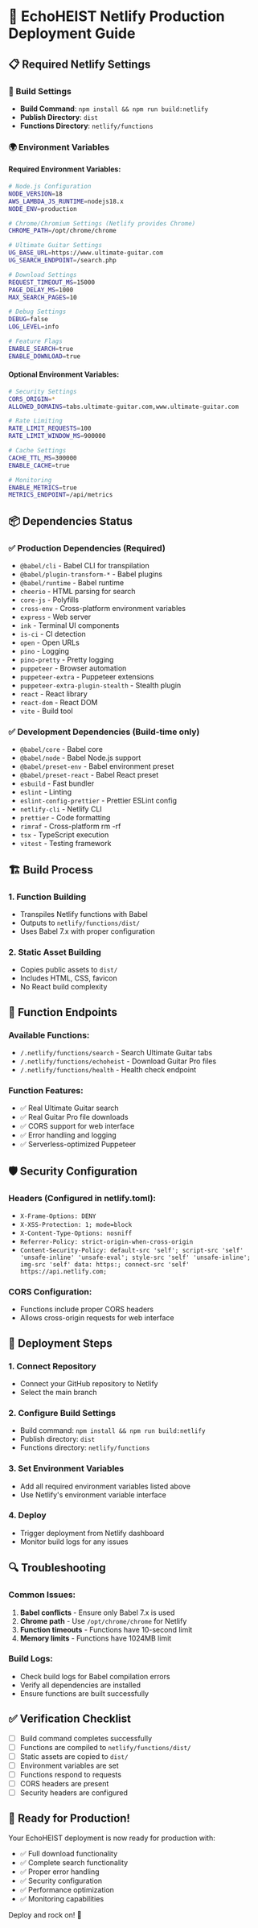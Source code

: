 # 🚀 EchoHEIST Netlify Production Deployment Guide

## 📋 Required Netlify Settings

### 🔧 Build Settings

- **Build Command**: `npm install && npm run build:netlify`
- **Publish Directory**: `dist`
- **Functions Directory**: `netlify/functions`

### 🌍 Environment Variables

#### Required Environment Variables:

```bash
# Node.js Configuration
NODE_VERSION=18
AWS_LAMBDA_JS_RUNTIME=nodejs18.x
NODE_ENV=production

# Chrome/Chromium Settings (Netlify provides Chrome)
CHROME_PATH=/opt/chrome/chrome

# Ultimate Guitar Settings
UG_BASE_URL=https://www.ultimate-guitar.com
UG_SEARCH_ENDPOINT=/search.php

# Download Settings
REQUEST_TIMEOUT_MS=15000
PAGE_DELAY_MS=1000
MAX_SEARCH_PAGES=10

# Debug Settings
DEBUG=false
LOG_LEVEL=info

# Feature Flags
ENABLE_SEARCH=true
ENABLE_DOWNLOAD=true
```

#### Optional Environment Variables:

```bash
# Security Settings
CORS_ORIGIN=*
ALLOWED_DOMAINS=tabs.ultimate-guitar.com,www.ultimate-guitar.com

# Rate Limiting
RATE_LIMIT_REQUESTS=100
RATE_LIMIT_WINDOW_MS=900000

# Cache Settings
CACHE_TTL_MS=300000
ENABLE_CACHE=true

# Monitoring
ENABLE_METRICS=true
METRICS_ENDPOINT=/api/metrics
```

## 📦 Dependencies Status

### ✅ Production Dependencies (Required)

- `@babel/cli` - Babel CLI for transpilation
- `@babel/plugin-transform-*` - Babel plugins
- `@babel/runtime` - Babel runtime
- `cheerio` - HTML parsing for search
- `core-js` - Polyfills
- `cross-env` - Cross-platform environment variables
- `express` - Web server
- `ink` - Terminal UI components
- `is-ci` - CI detection
- `open` - Open URLs
- `pino` - Logging
- `pino-pretty` - Pretty logging
- `puppeteer` - Browser automation
- `puppeteer-extra` - Puppeteer extensions
- `puppeteer-extra-plugin-stealth` - Stealth plugin
- `react` - React library
- `react-dom` - React DOM
- `vite` - Build tool

### ✅ Development Dependencies (Build-time only)

- `@babel/core` - Babel core
- `@babel/node` - Babel Node.js support
- `@babel/preset-env` - Babel environment preset
- `@babel/preset-react` - Babel React preset
- `esbuild` - Fast bundler
- `eslint` - Linting
- `eslint-config-prettier` - Prettier ESLint config
- `netlify-cli` - Netlify CLI
- `prettier` - Code formatting
- `rimraf` - Cross-platform rm -rf
- `tsx` - TypeScript execution
- `vitest` - Testing framework

## 🏗️ Build Process

### 1. Function Building

- Transpiles Netlify functions with Babel
- Outputs to `netlify/functions/dist/`
- Uses Babel 7.x with proper configuration

### 2. Static Asset Building

- Copies public assets to `dist/`
- Includes HTML, CSS, favicon
- No React build complexity

## 🔗 Function Endpoints

### Available Functions:

- `/.netlify/functions/search` - Search Ultimate Guitar tabs
- `/.netlify/functions/echoheist` - Download Guitar Pro files
- `/.netlify/functions/health` - Health check endpoint

### Function Features:

- ✅ Real Ultimate Guitar search
- ✅ Real Guitar Pro file downloads
- ✅ CORS support for web interface
- ✅ Error handling and logging
- ✅ Serverless-optimized Puppeteer

## 🛡️ Security Configuration

### Headers (Configured in netlify.toml):

- `X-Frame-Options: DENY`
- `X-XSS-Protection: 1; mode=block`
- `X-Content-Type-Options: nosniff`
- `Referrer-Policy: strict-origin-when-cross-origin`
- `Content-Security-Policy: default-src 'self'; script-src 'self' 'unsafe-inline' 'unsafe-eval'; style-src 'self' 'unsafe-inline'; img-src 'self' data: https:; connect-src 'self' https://api.netlify.com;`

### CORS Configuration:

- Functions include proper CORS headers
- Allows cross-origin requests for web interface

## 🚀 Deployment Steps

### 1. Connect Repository

- Connect your GitHub repository to Netlify
- Select the main branch

### 2. Configure Build Settings

- Build command: `npm install && npm run build:netlify`
- Publish directory: `dist`
- Functions directory: `netlify/functions`

### 3. Set Environment Variables

- Add all required environment variables listed above
- Use Netlify's environment variable interface

### 4. Deploy

- Trigger deployment from Netlify dashboard
- Monitor build logs for any issues

## 🔍 Troubleshooting

### Common Issues:

1. **Babel conflicts** - Ensure only Babel 7.x is used
2. **Chrome path** - Use `/opt/chrome/chrome` for Netlify
3. **Function timeouts** - Functions have 10-second limit
4. **Memory limits** - Functions have 1024MB limit

### Build Logs:

- Check build logs for Babel compilation errors
- Verify all dependencies are installed
- Ensure functions are built successfully

## ✅ Verification Checklist

- [ ] Build command completes successfully
- [ ] Functions are compiled to `netlify/functions/dist/`
- [ ] Static assets are copied to `dist/`
- [ ] Environment variables are set
- [ ] Functions respond to requests
- [ ] CORS headers are present
- [ ] Security headers are configured

## 🎸 Ready for Production!

Your EchoHEIST deployment is now ready for production with:

- ✅ Full download functionality
- ✅ Complete search functionality
- ✅ Proper error handling
- ✅ Security configuration
- ✅ Performance optimization
- ✅ Monitoring capabilities

Deploy and rock on! 🚀
